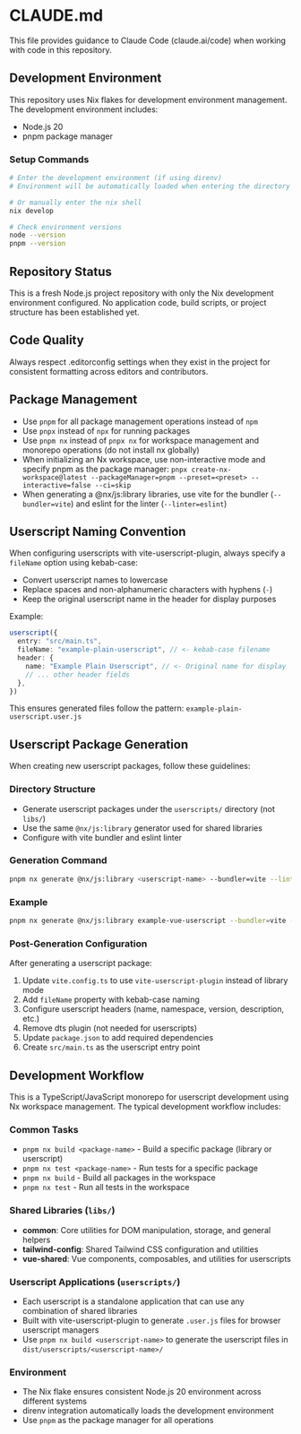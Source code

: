 # CLAUDE.md

This file provides guidance to Claude Code (claude.ai/code) when working with code in this repository.

## Development Environment

This repository uses Nix flakes for development environment management. The development environment includes:
- Node.js 20
- pnpm package manager

### Setup Commands

```bash
# Enter the development environment (if using direnv)
# Environment will be automatically loaded when entering the directory

# Or manually enter the nix shell
nix develop

# Check environment versions
node --version
pnpm --version
```

## Repository Status

This is a fresh Node.js project repository with only the Nix development environment configured. No application code, build scripts, or project structure has been established yet.

## Code Quality

Always respect .editorconfig settings when they exist in the project for consistent formatting across editors and contributors.

## Package Management

- Use `pnpm` for all package management operations instead of `npm`
- Use `pnpx` instead of `npx` for running packages
- Use `pnpm nx` instead of `pnpx nx` for workspace management and monorepo operations (do not install nx globally)
- When initializing an Nx workspace, use non-interactive mode and specify pnpm as the package manager: `pnpx create-nx-workspace@latest --packageManager=pnpm --preset=<preset> --interactive=false --ci=skip`
- When generating a @nx/js:library libraries, use vite for the bundler (`--bundler=vite`) and eslint for the linter (`--linter=eslint`)

## Userscript Naming Convention

When configuring userscripts with vite-userscript-plugin, always specify a `fileName` option using kebab-case:
- Convert userscript names to lowercase
- Replace spaces and non-alphanumeric characters with hyphens (`-`)
- Keep the original userscript name in the header for display purposes

Example:
```typescript
userscript({
  entry: "src/main.ts",
  fileName: "example-plain-userscript", // <- kebab-case filename
  header: {
    name: "Example Plain Userscript", // <- Original name for display
    // ... other header fields
  },
})
```

This ensures generated files follow the pattern: `example-plain-userscript.user.js`

## Userscript Package Generation

When creating new userscript packages, follow these guidelines:

### Directory Structure
- Generate userscript packages under the `userscripts/` directory (not `libs/`)
- Use the same `@nx/js:library` generator used for shared libraries
- Configure with vite bundler and eslint linter

### Generation Command
```bash
pnpm nx generate @nx/js:library <userscript-name> --bundler=vite --linter=eslint --unitTestRunner=vitest --directory=userscripts/<userscript-name>
```

### Example
```bash
pnpm nx generate @nx/js:library example-vue-userscript --bundler=vite --linter=eslint --unitTestRunner=vitest --directory=userscripts/example-vue-userscript
```

### Post-Generation Configuration
After generating a userscript package:
1. Update `vite.config.ts` to use `vite-userscript-plugin` instead of library mode
2. Add `fileName` property with kebab-case naming
3. Configure userscript headers (name, namespace, version, description, etc.)
4. Remove dts plugin (not needed for userscripts)
5. Update `package.json` to add required dependencies
6. Create `src/main.ts` as the userscript entry point

## Development Workflow

This is a TypeScript/JavaScript monorepo for userscript development using Nx workspace management. The typical development workflow includes:

### Common Tasks
- `pnpm nx build <package-name>` - Build a specific package (library or userscript)
- `pnpm nx test <package-name>` - Run tests for a specific package
- `pnpm nx build` - Build all packages in the workspace
- `pnpm nx test` - Run all tests in the workspace

### Shared Libraries (`libs/`)
- **common**: Core utilities for DOM manipulation, storage, and general helpers
- **tailwind-config**: Shared Tailwind CSS configuration and utilities
- **vue-shared**: Vue components, composables, and utilities for userscripts

### Userscript Applications (`userscripts/`)
- Each userscript is a standalone application that can use any combination of shared libraries
- Built with vite-userscript-plugin to generate `.user.js` files for browser userscript managers
- Use `pnpm nx build <userscript-name>` to generate the userscript files in `dist/userscripts/<userscript-name>/`

### Environment
- The Nix flake ensures consistent Node.js 20 environment across different systems
- direnv integration automatically loads the development environment
- Use `pnpm` as the package manager for all operations

